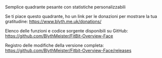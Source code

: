 Semplice quadrante pesante con statistiche personalizzabili

Se ti piace questo quadrante, ho un link per le donazioni per mostrare la tua gratitudine: https://www.blyth.me.uk/donations/

Elenco delle funzioni e codice sorgente disponibili su GitHub: https://github.com/BlythMeister/FitBit-Overview-Face

Registro delle modifiche della versione completa: https://github.com/BlythMeister/Fitbit-Overview-Face/releases

